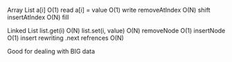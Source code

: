 Array List
a[i]            O(1) read
a[i] = value    O(1) write
removeAtIndex   O(N) shift 
insertAtIndex   O(N) fill

Linked List
list.get(i)             O(N)
list.set(i, value)      O(N)
removeNode              O(1)
insertNode              O(1)
insert rewriting .next refrences O(N)


Good for dealing with BIG data